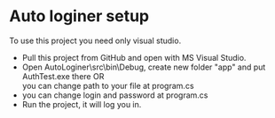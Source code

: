 # Auto loginer setup

To use this project you need only visual studio.

- Pull this project from GitHub and open with MS Visual Studio.
- Open AutoLoginer\src\bin\Debug, create new folder "app" and put AuthTest.exe there
OR<br>
you can change path to your file at program.cs
- you can change login and password at program.cs
- Run the project, it will log you in.

